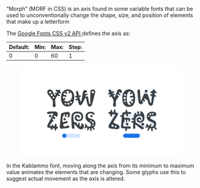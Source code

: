 
“Morph” (MORF in CSS) is an axis found in some variable fonts that can be used to unconventionally change the shape, size, and position of elements that make up a letterform 

The [Google Fonts CSS v2 API ](https://developers.google.com/fonts/docs/css2) defines the axis as:

| Default: | Min: | Max: | Step: |
| --- | --- | --- | --- |
| 0 | 0 | 60 | 1 |

<figure>

![An image showing two type specimens, each with an axis slider underneath. The specimen on the left shows the effects of the axis’ lowest value. The specimen on the right shows the effects of the axis’ highest value.](images/thumbnail.svg)

</figure>

In the Kablammo font, moving along the axis from its minimum to maximum value animates the elements that are changing. Some glyphs use this to suggest actual movement as the axis is altered.